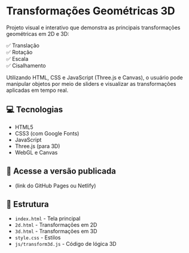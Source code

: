 # Transformações Geométricas 3D

Projeto visual e interativo que demonstra as principais transformações geométricas em 2D e 3D:

✅ Translação  
✅ Rotação  
✅ Escala  
✅ Cisalhamento  

Utilizando HTML, CSS e JavaScript (Three.js e Canvas), o usuário pode manipular objetos por meio de sliders e visualizar as transformações aplicadas em tempo real.

## 💻 Tecnologias
- HTML5
- CSS3 (com Google Fonts)
- JavaScript
- Three.js (para 3D)
- WebGL e Canvas

## 🔗 Acesse a versão publicada
* (link do GitHub Pages ou Netlify)

## 📁 Estrutura
- `index.html` - Tela principal
- `2d.html` - Transformações em 2D
- `3d.html` - Transformações em 3D
- `style.css` - Estilos
- `js/transform3d.js` - Código de lógica 3D
